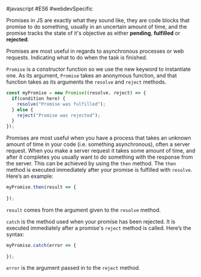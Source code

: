 #javascript #ES6 #webdevSpecific 

Promises in JS are exactly what they sound like, they are code blocks that promise to do something, usually in an uncertain amount of time, and the promise tracks the state of it's objective as either **pending**, **fulfilled** or **rejected**.

Promises are most useful in regards to asynchronous processes or web requests. Indicating what to do when the task is finished.

`Promise` is a constructor function so we use the new keyword to instantiate one.  As its argument, `Promise` takes an anonymous function, and that function takes as its arguments the `resolve` and `reject` methods.
```js
const myPromise = new Promise((resolve, reject) => {
  if(condition here) {
    resolve("Promise was fulfilled");
  } else {
    reject("Promise was rejected");
  }
});
```

Promises are most useful when you have a process that takes an unknown amount of time in your code (i.e. something asynchronous), often a server request. When you make a server request it takes some amount of time, and after it completes you usually want to do something with the response from the server. This can be achieved by using the `then` method. The `then` method is executed immediately after your promise is fulfilled with `resolve`. Here’s an example:
```js
myPromise.then(result => {
  
});
```
`result` comes from the argument given to the `resolve` method.

`catch` is the method used when your promise has been rejected. It is executed immediately after a promise's `reject` method is called. Here’s the syntax:

```js
myPromise.catch(error => {
  
});
```

`error` is the argument passed in to the `reject` method.